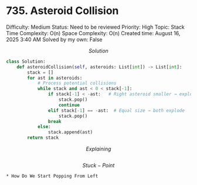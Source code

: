 # 735. Asteroid Collision

Difficulty: Medium
Status: Need to be reviewed
Priority: High
Topic: Stack
Time Complexity: O(n)
Space Complexity: O(n)
Created time: August 16, 2025 3:40 AM
Solved by my own: False

$$
Solution
$$

```python
class Solution:
    def asteroidCollision(self, asteroids: List[int]) -> List[int]:
        stack = []
        for ast in asteroids:
            # Process potential collisions
            while stack and ast < 0 < stack[-1]:
                if stack[-1] < -ast:   # Right asteroid smaller → explodes
                    stack.pop()
                    continue
                elif stack[-1] == -ast:  # Equal size → both explode
                    stack.pop()
                break
            else:
                stack.append(ast)
        return stack
```

$$
Explaining
$$

```

```

$$
Stuck-Point
$$

```
* How Do We Start Popping From Left
```